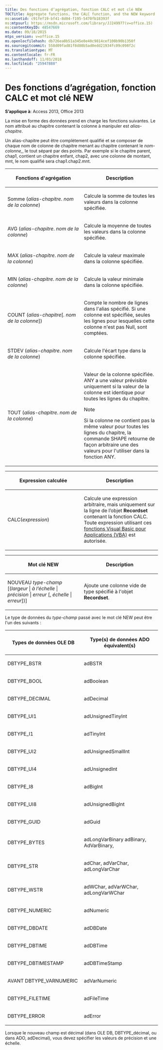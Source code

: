 ```yaml
---
title: Des fonctions d’agrégation, fonction CALC et mot clé NEW
TOCTitle: Aggregate functions, the CALC function, and the NEW keyword
ms:assetid: c91fef19-bf41-8d04-f195-5470fb18393f
ms:mtpsurl: https://msdn.microsoft.com/library/JJ249977(v=office.15)
ms:contentKeyID: 48547669
ms.date: 09/18/2015
mtps_version: v=office.15
ms.openlocfilehash: db726ea0b51a345e0e40c9814cef100b90b1350f
ms.sourcegitcommit: 558d09fad81f8d80b5ad0edd21934fc09c098f2c
ms.translationtype: MT
ms.contentlocale: fr-FR
ms.lasthandoff: 11/03/2018
ms.locfileid: "25947888"
---
```

# <a name="aggregate-functions-the-calc-function-and-the-new-keyword"></a>Des fonctions d’agrégation, fonction CALC et mot clé NEW


**S’applique à**: Access 2013, Office 2013

La mise en forme des données prend en charge les fonctions suivantes. Le nom attribué au chapitre contenant la colonne à manipuler est *alias-chapitre*.

Un alias-chapitre peut être complètement qualifié et se composer de chaque nom de colonne de chapitre menant au chapitre contenant le *nom-colonne,*, le tout séparé par des points. Par exemple si le chapitre parent, chap1, contient un chapitre enfant, chap2, avec une colonne de montant, mnt, le nom qualifié sera chap1.chap2.mnt.

<table>
<colgroup>
<col style="width: 50%" />
<col style="width: 50%" />
</colgroup>
<thead>
<tr class="header">
<th><p>Fonctions d'agrégation</p></th>
<th><p>Description</p></th>
</tr>
</thead>
<tbody>
<tr class="odd">
<td><p>Somme (<em>alias-chapitre</em>.<em> nom de la colonne</em>)</p></td>
<td><p>Calcule la somme de toutes les valeurs dans la colonne spécifiée.</p></td>
</tr>
<tr class="even">
<td><p>AVG (<em>alias-chapitre</em>.<em> nom de la colonne</em>)</p></td>
<td><p>Calcule la moyenne de toutes les valeurs dans la colonne spécifiée.</p></td>
</tr>
<tr class="odd">
<td><p>MAX (<em>alias-chapitre</em>.<em> nom de la colonne</em>)</p></td>
<td><p>Calcule la valeur maximale dans la colonne spécifiée.</p></td>
</tr>
<tr class="even">
<td><p>MIN (<em>alias-chapitre</em>.<em> nom de la colonne</em>)</p></td>
<td><p>Calcule la valeur minimale dans la colonne spécifiée.</p></td>
</tr>
<tr class="odd">
<td><p>COUNT (<em>alias-chapitre</em>[.<em> nom de la colonne</em>])</p></td>
<td><p>Compte le nombre de lignes dans l'alias spécifié. Si une colonne est spécifiée, seules les lignes pour lesquelles cette colonne n'est pas Null, sont comptées.</p></td>
</tr>
<tr class="even">
<td><p>STDEV (<em>alias-chapitre</em>.<em> nom de la colonne</em>)</p></td>
<td><p>Calcule l'écart type dans la colonne spécifiée.</p></td>
</tr>
<tr class="odd">
<td><p>TOUT (<em>alias-chapitre</em>.<em> nom de la colonne</em>)</p></td>
<td><p>Valeur de la colonne spécifiée. ANY a une valeur prévisible uniquement si la valeur de la colonne est identique pour toutes les lignes du chapitre.
</p>

> [!NOTE]
> Si la colonne ne contient pas la même valeur pour toutes les lignes du chapitre, la commande SHAPE retourne de façon arbitraire une des valeurs pour l'utiliser dans la fonction ANY.


<p></p></td>
</tr>
</tbody>
</table>


<table>
<colgroup>
<col style="width: 50%" />
<col style="width: 50%" />
</colgroup>
<thead>
<tr class="header">
<th><p>Expression calculée</p></th>
<th><p>Description</p></th>
</tr>
</thead>
<tbody>
<tr class="odd">
<td><p>CALC(<em>expression</em>)</p></td>
<td><p>Calcule une expression arbitraire, mais uniquement sur la ligne de l’objet <strong>Recordset</strong> contenant la fonction CALC. Toute expression utilisant ces <a href="visual-basic-for-applications-functions.md"> fonctions Visual Basic pour Applications (VBA)</a> est autorisée.</p></td>
</tr>
</tbody>
</table>


<table>
<colgroup>
<col style="width: 50%" />
<col style="width: 50%" />
</colgroup>
<thead>
<tr class="header">
<th><p>Mot clé NEW</p></th>
<th><p>Description</p></th>
</tr>
</thead>
<tbody>
<tr class="odd">
<td><p>NOUVEAU <em>type-champ</em> [(<em>largeur</em> | <em>à l’échelle</em> | <em>précision</em> | <em>erreur</em> [, <em>échelle</em> | <em>erreur</em>])]</p></td>
<td><p>Ajoute une colonne vide de type spécifié à l'objet <strong>Recordset</strong>.</p></td>
</tr>
</tbody>
</table>


Le type de données du *type-champ* passé avec le mot clé NEW peut être l'un des suivants :

<table>
<colgroup>
<col style="width: 50%" />
<col style="width: 50%" />
</colgroup>
<thead>
<tr class="header">
<th><p>Types de données OLE DB</p></th>
<th><p>Type(s) de données ADO équivalent(s)</p></th>
</tr>
</thead>
<tbody>
<tr class="odd">
<td><p>DBTYPE_BSTR</p></td>
<td><p>adBSTR</p></td>
</tr>
<tr class="even">
<td><p>DBTYPE_BOOL</p></td>
<td><p>adBoolean</p></td>
</tr>
<tr class="odd">
<td><p>DBTYPE_DECIMAL</p></td>
<td><p>adDecimal</p></td>
</tr>
<tr class="even">
<td><p>DBTYPE_UI1</p></td>
<td><p>adUnsignedTinyInt</p></td>
</tr>
<tr class="odd">
<td><p>DBTYPE_I1</p></td>
<td><p>adTinyInt</p></td>
</tr>
<tr class="even">
<td><p>DBTYPE_UI2</p></td>
<td><p>adUnsignedSmallInt</p></td>
</tr>
<tr class="odd">
<td><p>DBTYPE_UI4</p></td>
<td><p>adUnsignedInt</p></td>
</tr>
<tr class="even">
<td><p>DBTYPE_I8</p></td>
<td><p>adBigInt</p></td>
</tr>
<tr class="odd">
<td><p>DBTYPE_UI8</p></td>
<td><p>adUnsignedBigInt</p></td>
</tr>
<tr class="even">
<td><p>DBTYPE_GUID</p></td>
<td><p>adGuid</p></td>
</tr>
<tr class="odd">
<td><p>DBTYPE_BYTES</p></td>
<td><p>adLongVarBinary adBinary, AdVarBinary,</p></td>
</tr>
<tr class="even">
<td><p>DBTYPE_STR</p></td>
<td><p>adChar, adVarChar, adLongVarChar</p></td>
</tr>
<tr class="odd">
<td><p>DBTYPE_WSTR</p></td>
<td><p>adWChar, adVarWChar, adLongVarWChar</p></td>
</tr>
<tr class="even">
<td><p>DBTYPE_NUMERIC</p></td>
<td><p>adNumeric</p></td>
</tr>
<tr class="odd">
<td><p>DBTYPE_DBDATE</p></td>
<td><p>adDBDate</p></td>
</tr>
<tr class="even">
<td><p>DBTYPE_DBTIME</p></td>
<td><p>adDBTime</p></td>
</tr>
<tr class="odd">
<td><p>DBTYPE_DBTIMESTAMP</p></td>
<td><p>adDBTimeStamp</p></td>
</tr>
<tr class="even">
<td><p>AVANT DBTYPE_VARNUMERIC</p></td>
<td><p>adVarNumeric</p></td>
</tr>
<tr class="odd">
<td><p>DBTYPE_FILETIME</p></td>
<td><p>adFileTime</p></td>
</tr>
<tr class="even">
<td><p>DBTYPE_ERROR</p></td>
<td><p>adError</p></td>
</tr>
</tbody>
</table>


Lorsque le nouveau champ est décimal (dans OLE DB, DBTYPE\_décimal, ou dans ADO, adDecimal), vous devez spécifier les valeurs de précision et une échelle.

